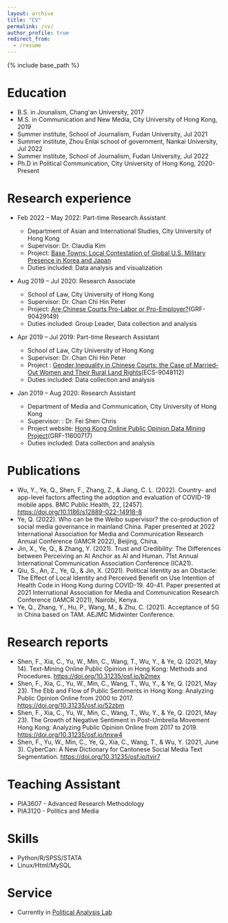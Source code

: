 ```yaml
---
layout: archive
title: "CV"
permalink: /cv/
author_profile: true
redirect_from:
  - /resume
---
```


{% include base_path %}

Education
======
* B.S. in Jounalism, Chang'an University, 2017
* M.S. in Communication and New Media, City University of Hong Kong, 2019
* Summer institute, School of Journalism, Fudan University, Jul 2021
* Summer institute, Zhou Enlai school of government, Nankai University, Jul 2022
* Summer institute, School of Journalism, Fudan University, Jul 2022
* Ph.D in Political Communication, City University of Hong Kong, 2020-Present

Research experience
======
* Feb 2022 – May 2022: Part-time Research Assistant
  * Department of Asian and International Studies, City University of Hong Kong
  * Supervisor: Dr. Claudia Kim
  * Project: [Base Towns: Local Contestation of Global U.S. Military Presence in Korea and Japan](https://www.amazon.com/Base-Towns-Contestation-Military-POLITICS/dp/0197665276)
  * Duties included: Data analysis and visualization

* Aug 2019 – Jul 2020: Research Associate
  * School of Law, City University of Hong Kong
  * Supervisor: Dr. Chan Chi Hin Peter
  * Project: [Are Chinese Courts Pro-Labor or Pro-Employer?](https://www.scopus.com/record/display.uri?eid=2-s2.0-85128674338&origin=recordpage)(GRF- 90429149)
  * Duties included: Group Leader, Data collection and analysis 
  
* Apr 2019 – Jul 2019: Part-time Research Assistant
  * School of Law, City University of Hong Kong
  * Supervisor: Dr. Chan Chi Hin Peter
  * Project : [Gender Inequality in Chinese Courts: the Case of Married-Out Women and Their Rural Land Rights](https://www.hastingslawjournal.org/do-the-haves-come-out-ahead-in-chinese-grassroots-courts-rural-land-disputes-between-married-out-women-and-village-collectives/)(ECS-9048112)
  * Duties included: Data collection and analysis
  
* Jan 2019 – Aug 2020: Research Assistant
  * Department of Media and Communication, City University of Hong Kong
  * Supervisor: : Dr. Fei Shen Chris
  * Project website: [Hong Kong Online Public Opinion Data Mining Project](http://www.webopinion.hk)(GRF-11600717)
  * Duties included: Data collection and analysis 

Publications
======
* Wu, Y., Ye, Q., Shen, F., Zhang, Z., & Jiang, C. L. (2022). Country- and app-level factors affecting the adoption and evaluation of COVID-19 mobile apps. BMC Public Health, 22, [2457]. https://doi.org/10.1186/s12889-022-14918-8
* Ye, Q. (2022). Who can be the Weibo supervisor? the co-production of social media governance in mainland China. Paper presented at 2022 International Association for Media and Communication Research Annual Conference (IAMCR 2022), Beijing, China.
* Jin, X., Ye, Q., & Zhang, Y. (2021). Trust and Credibility: The Differences between Perceiving an AI Anchor as AI and Human. 71st Annual International Communication Association Conference (ICA21).
* Qiu, S., An, Z., Ye, Q., & Jin, X. (2021). Political Identity as an Obstacle: The Effect of Local Identity and Perceived Benefit on Use Intention of Health Code in Hong Kong during COVID-19. 40-41. Paper presented at 2021 International Association for Media and Communication Research Conference (IAMCR 2021), Nairobi, Kenya.
* Ye, Q., Zhang, Y., Hu, P., Wang, M., & Zhu, C. (2021). Acceptance of 5G in China based on TAM. AEJMC Midwinter Conference.

Research reports
======
* Shen, F., Xia, C., Yu, W., Min, C., Wang, T., Wu, Y., & Ye, Q. (2021, May 14). Text-Mining Online Public Opinion in Hong Kong: Methods and Procedures. https://doi.org/10.31235/osf.io/b2mex
* Shen, F., Xia, C., Yu, W., Min, C., Wang, T., Wu, Y., & Ye, Q. (2021, May 23). The Ebb and Flow of Public Sentiments in Hong Kong: Analyzing Public Opinion Online from 2000 to 2017. https://doi.org/10.31235/osf.io/52zbm
* Shen, F., Xia, C., Yu, W., Min, C., Wang, T., Wu, Y., & Ye, Q. (2021, May 23). The Growth of Negative Sentiment in Post-Umbrella Movement Hong Kong: Analyzing Public Opinion Online from 2017 to 2019. https://doi.org/10.31235/osf.io/tnxw4
* Shen, F., Yu, W., Min, C., Ye, Q., Xia, C., Wang, T., & Wu, Y. (2021, June 3). CyberCan: A New Dictionary for Cantonese Social Media Text Segmentation. https://doi.org/10.31235/osf.io/tyjr7
  
Teaching Assistant
======
* PIA3607 - Advanced Research Methodology
* PIA3120 - Politics and Media

Skills
======
* Python/R/SPSS/STATA
* Linux/Html/MySQL
  
Service
======
* Currently in [Political Analysis Lab](https://www.cityu.edu.hk/pia/pal/)
